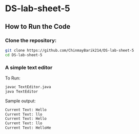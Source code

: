# DS-lab-sheet-5
## How to Run the Code
### Clone the repository:
```bash
git clone https://github.com/ChinmayBarik214/DS-lab-sheet-5
cd DS-lab-sheet-5
```
### A simple text editor
To Run:
```bash
javac TextEditor.java 
java TextEditor
```

Sample output:
```bash
Current Text: Hello
Current Text: llo
Current Text: Hello
Current Text: llo
Current Text: HelloHe
```